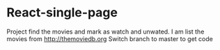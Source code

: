 # React-single-page
Project find the movies and mark as watch and unwated. I am list the  movies from http://themoviedb.org
Switch branch to master to get code

